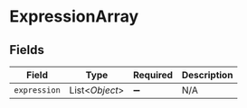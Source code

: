 # ExpressionArray


## Fields

| Field              | Type               | Required           | Description        |
| ------------------ | ------------------ | ------------------ | ------------------ |
| `expression`       | List<*Object*>     | :heavy_minus_sign: | N/A                |